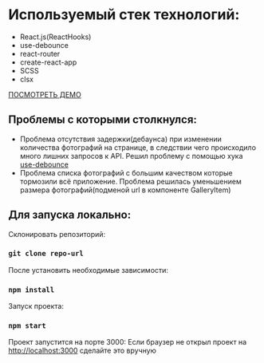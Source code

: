 # Используемый стек технологий:

- React.js(ReactHooks)
- use-debounce
- react-router
- create-react-app
- SCSS
- clsx

[ПОСМОТРЕТЬ ДЕМО](https://kamenivskyi.github.io/photos-task/)

## Проблемы с которыми столкнулся:

- Проблема отсутствия задержки(дебаунса) при изменении количества фотографий на странице, в следствии чего происходило много лишних запросов к API. Решил проблему с помощью хука [use-debounce](https://www.npmjs.com/package/use-debounce)
- Проблема списка фотографий с большим качеством которые тормозили всё приложение. Проблема решилась уменьшением размера фотографий(подменой url в компоненте GalleryItem)

## Для запуска локально:

Склонировать репозиторий:

### `git clone repo-url`

После установить необходимые зависимости:

### `npm install`

Запуск проекта:

### `npm start`

Проект запустится на порте 3000:
Если браузер не открыл проект на [http://localhost:3000](http://localhost:3000)
сделайте это вручную
